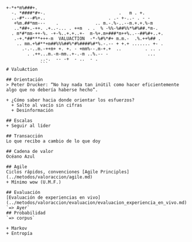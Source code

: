 ```
+-*+*m%###+.
  -. *####*#+-.                            .   m . +.
  ..-#*---#%+..                        . .- +-..- . - -
   +%m.##*mm---    .              .. m.-.%-..--m.+.+.%-m
   ..*##+.-++. .+..-... . ++m  . .  % -%%-%##%%*%#%##.*m-.
  . m*#*mm-++-%. -+-%..+.+..+-  m-%+.m+###*m++%..--##%#+..+.
   .-+.*##***+++-m  VALUACTION  -*-%#%*#+ m.m.-  .%.++%## .
    .. mm.+%#**+m##%%%##%*#%####%#*%.-.-- + +.+ ....... +- .
      .-.-..m.-++m+ +. +. - +mm%--.m-+.+  ..         . .. .
        . .++...m.-m-mm..+-.-m ..%.-- -               ...
             ..-.  -- -+  - ..  - .
             ```
# ValuAction

## Orientación
> Peter Drucker: “No hay nada tan inútil como hacer eficientemente algo que no debería haberse hecho”.

+ ¿Cómo saber hacia donde orientar los esfuerzos?
  + Salto al vacío sin cifras
  + Desinformación

## Escalas
+ Seguir al líder

## Transacción
Lo que recibo a cambio de lo que doy

## Cadena de valor
Océano Azul

## Agile
Ciclos rápidos, convenciones [Agile Principles](../metodos/valoraccion/agile.md)
+ Mínimo wow (U.M.F.)

## Evaluación
[Evaluación de experiencias en vivo](../metodos/valoraccion/evaluacion/evaluacion_experiencia_en_vivo.md)
`=> Ayer`
## Probabilidad
`=> corpus`

+ Markov
+ Entropía
